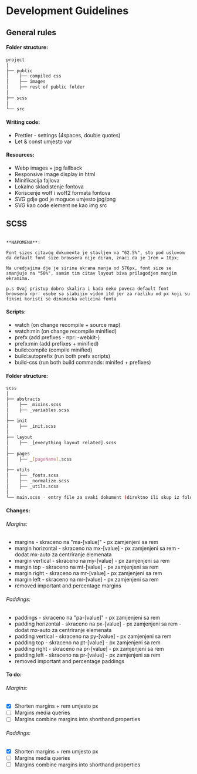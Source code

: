 # Development Guidelines

## General rules

#### Folder structure:

```bash
project
│
├── public
│    ├── compiled css
│    ├── images
│    ├── rest of public folder
│
├── scss
│
└── src
```

#### Writing code:

-   Prettier - settings (4spaces, double quotes)
-   Let & const umjesto var

#### Resources:

-   Webp images + jpg fallback
-   Responsive image display in html
-   Minifikacija fajlova
-   Lokalno skladistenje fontova
-   Koriscenje woff i woff2 formata fontova
-   SVG gdje god je moguce umjesto jpg/png
-   SVG kao code element ne kao img src

## SCSS

```

**NAPOMENA**:

Font sizes citavog dokumenta je stavljen na "62.5%", sto pod uslovom da default font size browsera nije diran, znaci da je 1rem = 10px;

Na uredjajima dje je sirina ekrana manja od 576px, font size se smanjuje na "50%", samim tim citav layout biva prilagodjen manjim ekranima.

p.s Ovaj pristup dobro skalira i kada neko poveca default font browsera npr. osobe sa slabijim vidom itd jer za razliku od px koji su fiksni koristi se dinamicka velicina fonta

```

#### Scripts:

-   watch (on change recompile + source map)
-   watch:min (on change recompile minified)
-   prefx (add prefixes - npr: -webkit-)
-   prefx:min (add prefixes + minified)
-   build:compile (compile minified)
-   build:autoprefix (run both prefx scripts)
-   build-css (run both build commands: minifed + prefixes)

#### Folder structure:

```bash
scss
│
├── abstracts
│    ├── _mixins.scss
│    ├── _variables.scss
│
├── init
│    ├── _init.scss
│
├── layout
│    ├── _[everything layout related].scss
│
├── pages
│    ├── _[pageName].scss
│
├── utils
│    ├── _fonts.scss
│    ├── _normalize.scss
│    ├── _utils.scss
│
└── main.scss - entry file za svaki dokument (direktno ili skup iz foldera)
```

#### Changes:

###### Margins:

-   margins - skraceno na "ma-[value]" - px zamjenjeni sa rem
-   margin horizontal - skraceno na mx-[value] - px zamjenjeni sa rem - dodat mx-auto za centriranje elemenata
-   margin vertical - skraceno na my-[value] - px zamjenjeni sa rem
-   margin top - skraceno na mt-[value] - px zamjenjeni sa rem
-   margin right - skraceno na mr-[value] - px zamjenjeni sa rem
-   margin left - skraceno na mr-[value] - px zamjenjeni sa rem
-   removed important and percentage margins

###### Paddings:

-   paddings - skraceno na "pa-[value]" - px zamjenjeni sa rem
-   padding horizontal - skraceno na px-[value] - px zamjenjeni sa rem - dodat mx-auto za centriranje elemenata
-   padding vertical - skraceno na py-[value] - px zamjenjeni sa rem
-   padding top - skraceno na pt-[value] - px zamjenjeni sa rem
-   padding right - skraceno na pr-[value] - px zamjenjeni sa rem
-   padding left - skraceno na pr-[value] - px zamjenjeni sa rem
-   removed important and percentage paddings

#### To do:

###### Margins:

-   [x] Shorten margins + rem umjesto px
-   [ ] Margins media queries
-   [ ] Margins combine margins into shorthand properties

###### Paddings:

-   [x] Shorten margins + rem umjesto px
-   [ ] Margins media queries
-   [ ] Margins combine margins into shorthand properties
